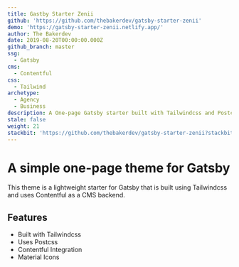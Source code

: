 ```yaml
---
title: Gastby Starter Zenii
github: 'https://github.com/thebakerdev/gatsby-starter-zenii'
demo: 'https://gatsby-starter-zenii.netlify.app/'
author: The Bakerdev
date: 2019-08-20T00:00:00.000Z
github_branch: master
ssg:
  - Gatsby
cms:
  - Contentful
css:
  - Tailwind
archetype:
  - Agency
  - Business
description: A One-page Gatsby starter built with Tailwindcss and Postcss.
stale: false
weight: 21
stackbit: 'https://github.com/thebakerdev/gatsby-starter-zenii?stackbit=true'
---
```


# A simple one-page theme for Gatsby

This theme is a lightweight starter for Gatsby that is built using Tailwindcss and uses Contentful as a CMS backend.

## Features

* Built with Tailwindcss
* Uses Postcss
* Contentful Integration 
* Material Icons
